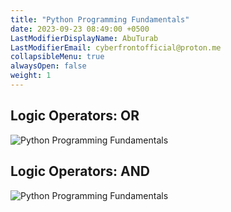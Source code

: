 ```yaml
---
title: "Python Programming Fundamentals"
date: 2023-09-23 08:49:00 +0500
LastModifierDisplayName: AbuTurab
LastModifierEmail: cyberfrontofficial@proton.me
collapsibleMenu: true
alwaysOpen: false
weight: 1
---
```


## **Logic Operators: OR**

![Python Programming Fundamentals](/notes/ibm-devops-and-se/Python%20Programming%20Fundamentals.webp)

## **Logic Operators: AND**
  
![Python Programming Fundamentals](/notes/ibm-devops-and-se/Python%20Programming%20Fundamentals-1.webp)

